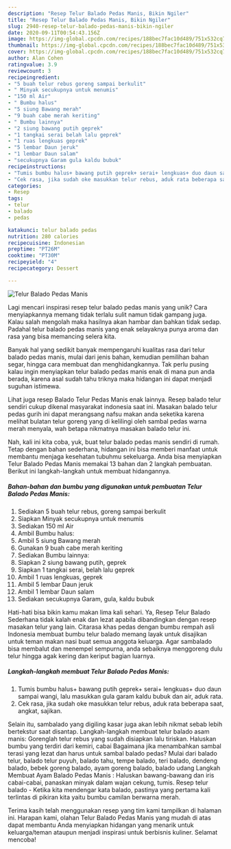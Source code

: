 ```yaml
---
description: "Resep Telur Balado Pedas Manis, Bikin Ngiler"
title: "Resep Telur Balado Pedas Manis, Bikin Ngiler"
slug: 2940-resep-telur-balado-pedas-manis-bikin-ngiler
date: 2020-09-11T00:54:43.156Z
image: https://img-global.cpcdn.com/recipes/188bec7fac10d489/751x532cq70/telur-balado-pedas-manis-foto-resep-utama.jpg
thumbnail: https://img-global.cpcdn.com/recipes/188bec7fac10d489/751x532cq70/telur-balado-pedas-manis-foto-resep-utama.jpg
cover: https://img-global.cpcdn.com/recipes/188bec7fac10d489/751x532cq70/telur-balado-pedas-manis-foto-resep-utama.jpg
author: Alan Cohen
ratingvalue: 3.9
reviewcount: 3
recipeingredient:
- "5 buah telur rebus goreng sampai berkulit"
- " Minyak secukupnya untuk menumis"
- "150 ml Air"
- " Bumbu halus"
- "5 siung Bawang merah"
- "9 buah cabe merah keriting"
- " Bumbu lainnya"
- "2 siung bawang putih geprek"
- "1 tangkai serai belah lalu geprek"
- "1 ruas lengkuas geprek"
- "5 lembar Daun jeruk"
- "1 lembar Daun salam"
- "secukupnya Garam gula kaldu bubuk"
recipeinstructions:
- "Tumis bumbu halus+ bawang putih geprek+ serai+ lengkuas+ duo daun sampai wangi, lalu masukkan gula garam kaldu bubuk dan air, aduk rata."
- "Cek rasa, jika sudah oke masukkan telur rebus, aduk rata beberapa saat, angkat, sajikan."
categories:
- Resep
tags:
- telur
- balado
- pedas

katakunci: telur balado pedas 
nutrition: 280 calories
recipecuisine: Indonesian
preptime: "PT26M"
cooktime: "PT30M"
recipeyield: "4"
recipecategory: Dessert

---
```



![Telur Balado Pedas Manis](https://img-global.cpcdn.com/recipes/188bec7fac10d489/751x532cq70/telur-balado-pedas-manis-foto-resep-utama.jpg)

Lagi mencari inspirasi resep telur balado pedas manis yang unik? Cara menyiapkannya memang tidak terlalu sulit namun tidak gampang juga. Kalau salah mengolah maka hasilnya akan hambar dan bahkan tidak sedap. Padahal telur balado pedas manis yang enak selayaknya punya aroma dan rasa yang bisa memancing selera kita.

Banyak hal yang sedikit banyak mempengaruhi kualitas rasa dari telur balado pedas manis, mulai dari jenis bahan, kemudian pemilihan bahan segar, hingga cara membuat dan menghidangkannya. Tak perlu pusing kalau ingin menyiapkan telur balado pedas manis enak di mana pun anda berada, karena asal sudah tahu triknya maka hidangan ini dapat menjadi suguhan istimewa.

Lihat juga resep Balado Telur Pedas Manis enak lainnya. Resep balado telur sendiri cukup dikenal masyarakat indonesia saat ini. Masakan balado telur pedas gurih ini dapat merangsang nafsu makan anda seketika karena melihat bulatan telur goreng yang di kelilingi oleh sambal pedas warna merah menyala, wah betapa nikmatnya masakan balado telur ini.


Nah, kali ini kita coba, yuk, buat telur balado pedas manis sendiri di rumah. Tetap dengan bahan sederhana, hidangan ini bisa memberi manfaat untuk membantu menjaga kesehatan tubuhmu sekeluarga. Anda bisa menyiapkan Telur Balado Pedas Manis memakai 13 bahan dan 2 langkah pembuatan. Berikut ini langkah-langkah untuk membuat hidangannya.

<!--inarticleads1-->

##### Bahan-bahan dan bumbu yang digunakan untuk pembuatan Telur Balado Pedas Manis:

1. Sediakan 5 buah telur rebus, goreng sampai berkulit
1. Siapkan  Minyak secukupnya untuk menumis
1. Sediakan 150 ml Air
1. Ambil  Bumbu halus:
1. Ambil 5 siung Bawang merah
1. Gunakan 9 buah cabe merah keriting
1. Sediakan  Bumbu lainnya:
1. Siapkan 2 siung bawang putih, geprek
1. Siapkan 1 tangkai serai, belah lalu geprek
1. Ambil 1 ruas lengkuas, geprek
1. Ambil 5 lembar Daun jeruk
1. Ambil 1 lembar Daun salam
1. Sediakan secukupnya Garam, gula, kaldu bubuk


Hati-hati bisa bikin kamu makan lima kali sehari. Ya, Resep Telur Balado Sederhana tidak kalah enak dan lezat apabila dibandingkan dengan resep masakan telur yang lain. Citarasa khas pedas dengan bumbu rempah asli Indonesia membuat bumbu telur balado memang layak untuk disajikan untuk teman makan nasi buat semua anggota keluarga. Agar sambalado bisa membalut dan menempel sempurna, anda sebaiknya menggoreng dulu telur hingga agak kering dan keriput bagian luarnya. 

<!--inarticleads2-->

##### Langkah-langkah membuat Telur Balado Pedas Manis:

1. Tumis bumbu halus+ bawang putih geprek+ serai+ lengkuas+ duo daun sampai wangi, lalu masukkan gula garam kaldu bubuk dan air, aduk rata.
1. Cek rasa, jika sudah oke masukkan telur rebus, aduk rata beberapa saat, angkat, sajikan.


Selain itu, sambalado yang digiling kasar juga akan lebih nikmat sebab lebih bertekstur saat disantap. Langkah-langkah membuat telur balado asam manis: Gorenglah telur rebus yang sudah disiapkan lalu tiriskan. Haluskan bumbu yang terdiri dari kemiri, cabai Bagaimana jika menambahkan sambal terasi yang lezat dan harus untuk sambal balado pedas? Mulai dari balado telur, balado telur puyuh, balado tahu, tempe balado, teri balado, dendeng balado, bebek goreng balado, ayam goreng balado, balado udang Langkah Membuat Ayam Balado Pedas Manis : Haluskan bawang-bawang dan iris cabai-cabai, panaskan minyak dalam wajan cekung, tumis. Resep telur balado - Ketika kita mendengar kata balado, pastinya yang pertama kali terlintas di pikiran kita yaitu bumbu camilan berwarna merah. 

Terima kasih telah menggunakan resep yang tim kami tampilkan di halaman ini. Harapan kami, olahan Telur Balado Pedas Manis yang mudah di atas dapat membantu Anda menyiapkan hidangan yang menarik untuk keluarga/teman ataupun menjadi inspirasi untuk berbisnis kuliner. Selamat mencoba!
